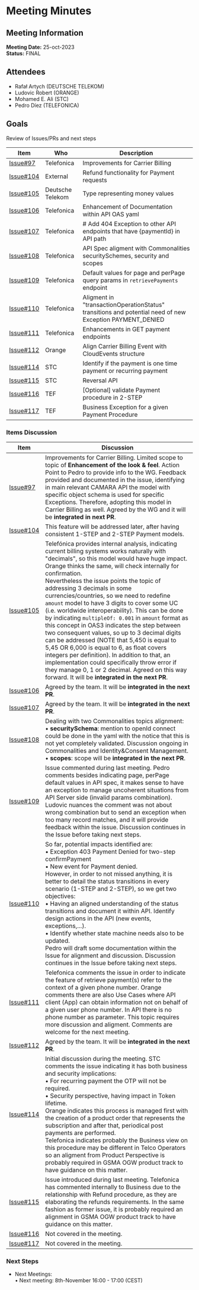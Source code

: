 # Meeting Minutes
## Meeting Information
**Meeting Date:** 25-oct-2023<br/>
**Status:** FINAL

## Attendees

- Rafał Artych (DEUTSCHE TELEKOM)
- Ludovic Robert (ORANGE)
- Mohamed E. Ali (STC)
- Pedro Díez (TELEFONICA)


## Goals
Review of Issues/PRs and next steps</br>


Item | Who | Description
---- | ---- | ----
[Issue#97](https://github.com/camaraproject/CarrierBillingCheckOut/issues/97) | Telefonica | Improvements for Carrier Billing
[Issue#104](https://github.com/camaraproject/CarrierBillingCheckOut/issues/104) | External | Refund functionality for Payment requests
[Issue#105](https://github.com/camaraproject/CarrierBillingCheckOut/issues/105) | Deutsche Telekom | Type representing money values
[Issue#106](https://github.com/camaraproject/CarrierBillingCheckOut/issues/106) | Telefonica | Enhancement of Documentation within API OAS yaml
[Issue#107](https://github.com/camaraproject/CarrierBillingCheckOut/issues/107) | Telefonica | # Add 404 Exception to other API endpoints that have {paymentId} in API path
[Issue#108](https://github.com/camaraproject/CarrierBillingCheckOut/issues/108) | Telefonica | API Spec aligment with Commonalities securitySchemes, security and scopes
[Issue#109](https://github.com/camaraproject/CarrierBillingCheckOut/issues/109) | Telefonica | Default values for page and perPage query params in `retrievePayments` endpoint
[Issue#110](https://github.com/camaraproject/CarrierBillingCheckOut/issues/110) | Telefonica | Aligment in "transactionOperationStatus" transitions and potential need of new Exception PAYMENT_DENIED
[Issue#111](https://github.com/camaraproject/CarrierBillingCheckOut/issues/111) | Telefonica | Enhancements in GET payment endpoints
[Issue#112](https://github.com/camaraproject/CarrierBillingCheckOut/issues/112) | Orange | Align Carrier Billing Event with CloudEvents structure
[Issue#114](https://github.com/camaraproject/CarrierBillingCheckOut/issues/114) | STC | Identify if the payment is one time payment or recurring payment
[Issue#115](https://github.com/camaraproject/CarrierBillingCheckOut/issues/115) | STC | Reversal API
[Issue#116](https://github.com/camaraproject/CarrierBillingCheckOut/issues/116) | TEF | [Optional] validate Payment procedure in 2-STEP
[Issue#117](https://github.com/camaraproject/CarrierBillingCheckOut/issues/117) | TEF | Business Exception for a given Payment Procedure


### Items Discussion

Item | Discussion
---- | ---- 
[Issue#97](https://github.com/camaraproject/CarrierBillingCheckOut/issues/97) | Improvements for Carrier Billing. Limited scope to topic of **Enhancement of the look & feel**. Action Point to Pedro to provide info to the WG. Feedback provided and documented in the issue, identifying in main relevant CAMARA API the model with specific object schema is used for specific Exceptions. Therefore, adopting this model in Carrier Billing as well. Agreed by the WG and it will be **integrated in next PR**.
[Issue#104](https://github.com/camaraproject/CarrierBillingCheckOut/issues/104) | This feature will be addressed later, after having consistent 1-STEP and 2-STEP Payment models.
[Issue#105](https://github.com/camaraproject/CarrierBillingCheckOut/issues/105) | Telefónica provides internal analysis, indicating current billing systems works naturally with "decimals", so this model would have huge impact. Orange thinks the same, will check internally for confirmation.<br> Nevertheless the issue points the topic of addressing 3 decimals in some currencies/countries, so we need to redefine `amount` model to have 3 digits to cover some UC (i.e. worldwide interoperability). This can be done by indicating `multipleOf: 0.001` in `amount` format as this concept in OAS3 indicates the step between two consequent values, so up to 3 decimal digits can be addressed (NOTE that 5,450 is equal to 5,45 OR 6,000 is equal to 6, as float covers integers per definition). In addition to that, an implementation could specifically throw error if they manage 0, 1 or 2 decimal. Agreed on this way forward. It will be **integrated in the next PR**.  
[Issue#106](https://github.com/camaraproject/CarrierBillingCheckOut/issues/106) | Agreed by the team. It will be **integrated in the next PR**.
[Issue#107](https://github.com/camaraproject/CarrierBillingCheckOut/issues/107) | Agreed by the team. It will be **integrated in the next PR**.
[Issue#108](https://github.com/camaraproject/CarrierBillingCheckOut/issues/108) | Dealing with two Commonalities topics alignment:<br> • **securitySchema**: mention to openId connect could be done in the yaml with the notice that this is not yet completely validated. Discussion ongoing in Commonalities and Identity&Consent Management. <br> • **scopes**: scope will be **integrated in the next PR**.
[Issue#109](https://github.com/camaraproject/CarrierBillingCheckOut/issues/109) | Issue commented during last meeting. Pedro comments besides indicating page, perPage default values in API spec, it makes sense to have an exception to manage uncoherent situations from API Server side (invalid params combination). Ludovic nuances the comment was not about wrong combination but to send an exception when too many record matches, and it will provide feedback within the issue. Discussion continues in the Issue before taking next steps.
[Issue#110](https://github.com/camaraproject/CarrierBillingCheckOut/issues/110) | So far, potential impacts identified are: <br> • Exception 403 Payment Denied for two-step confirmPayment<br> • New event for Payment denied.<br> However, in order to not missed anything, it is better to detail the status transitions in every scenario (1-STEP and 2-STEP), so we get two objectives:<br> • Having an aligned understanding of the status transitions and document it within API. Identify design actions in the API (new events, exceptions,...).<br> • Identify whether state machine needs also to be updated.<br> Pedro will draft some documentation within the Issue for alignment and discussion. Discussion continues in the Issue before taking next steps.
[Issue#111](https://github.com/camaraproject/CarrierBillingCheckOut/issues/111) | Telefonica comments the issue in order to indicate the feature of retrieve payment(s) refer to the context of a given phone number. Orange comments there are also Use Cases where API client (App) can obtain information not on behalf of a given user phone number. In API there is no phone number as parameter. This topic requires more discussion and aligment. Comments are welcome for the next meeting.  
[Issue#112](https://github.com/camaraproject/CarrierBillingCheckOut/issues/112) | Agreed by the team. It will be **integrated in the next PR**.
[Issue#114](https://github.com/camaraproject/CarrierBillingCheckOut/issues/114) | Initial discussion during the meeting. STC comments the issue indicating it has both business and security implications: <br> • For recurring payment the OTP will not be required.<br> • Security perspective, having impact in Token lifetime.<br> Orange indicates this process is managed first with the creation of a product order that represents the subscription and after that, periodical post payments are performed.<br> Telefonica indicates probably the Business view on this procedure may be different in Telco Operators so an aligment from Product Perspective is probably required in GSMA OGW product track to have guidance on this matter. 
[Issue#115](https://github.com/camaraproject/CarrierBillingCheckOut/issues/115) | Issue introduced during last meeting. Telefonica has commented internally to Business due to the relationship with Refund procedure, as they are elaborating the refunds requirements. In the same fashion as former issue, it is probably required an alignment in GSMA OGW product track to have guidance on this matter.
[Issue#116](https://github.com/camaraproject/CarrierBillingCheckOut/issues/116) | Not covered in the meeting.
[Issue#117](https://github.com/camaraproject/CarrierBillingCheckOut/issues/117) | Not covered in the meeting.


### Next Steps
- Next Meetings:<br/>
	• Next meeting: 8th-November 16:00 - 17:00 (CEST)<br/>
